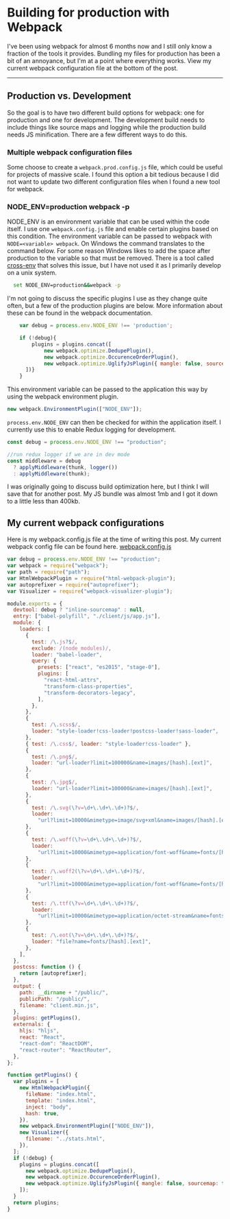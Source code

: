 # Building for production with Webpack

I've been using webpack for almost 6 months now and I still only know a fraction of the tools it provides. Bundling my files for production has been a bit of an annoyance, but I'm at a point where everything works. View my current webpack configuration file at the bottom of the post.

---

## Production vs. Development

So the goal is to have two different build options for webpack: one for production and one for development. The development build needs to include things like source maps and logging while the production build needs JS minification. There are a few different ways to do this.

### Multiple webpack configuration files

Some choose to create a `webpack.prod.config.js` file, which could be useful for projects of massive scale. I found this option a bit tedious because I did not want to update two different configuration files when I found a new tool for webpack.

### NODE_ENV=production webpack -p

NODE_ENV is an environment variable that can be used within the code itself. I use one `webpack.config.js` file and enable certain plugins based on this condition. The environment variable can be passed to webpack with `NODE=<variable> webpack`. On Windows the command translates to the command below. For some reason Windows likes to add the space after production to the variable so that must be removed. There is a tool called [cross-env](https://github.com/kentcdodds/cross-env) that solves this issue, but I have not used it as I primarily develop on a unix system.

```bash
  set NODE_ENV=production&&webpack -p
```

I'm not going to discuss the specific plugins I use as they change quite often, but a few of the production plugins are below. More information about these can be found in the webpack documentation.

```javascript
    var debug = process.env.NODE_ENV !== 'production';

    if (!debug){
        plugins = plugins.concat([
            new webpack.optimize.DedupePlugin(),
            new webpack.optimize.OccurenceOrderPlugin(),
            new webpack.optimize.UglifyJsPlugin({ mangle: false, sourcemap: false})
      ])}
    }
```

This environment variable can be passed to the application this way by using the webpack environment plugin.

```javascript
new webpack.EnvironmentPlugin(["NODE_ENV"]);
```

`process.env.NODE_ENV` can then be checked for within the application itself. I currently use this to enable Redux logging for development.

```javascript
const debug = process.env.NODE_ENV !== "production";

//run redux logger if we are in dev mode
const middleware = debug
  ? applyMiddleware(thunk, logger())
  : applyMiddleware(thunk);
```

I was originally going to discuss build optimization here, but I think I will save that for another post. My JS bundle was almost 1mb and I got it down to a little less than 400kb.

## My current webpack configurations

Here is my webpack.config.js file at the time of writing this post. My current webpack config file can be found here. [webpack.config.js](https://github.com/mgerb/mywebsite/blob/master/webpack.config.js)

```javascript
var debug = process.env.NODE_ENV !== "production";
var webpack = require("webpack");
var path = require("path");
var HtmlWebpackPlugin = require("html-webpack-plugin");
var autoprefixer = require("autoprefixer");
var Visualizer = require("webpack-visualizer-plugin");

module.exports = {
  devtool: debug ? "inline-sourcemap" : null,
  entry: ["babel-polyfill", "./client/js/app.js"],
  module: {
    loaders: [
      {
        test: /\.js?$/,
        exclude: /(node_modules)/,
        loader: "babel-loader",
        query: {
          presets: ["react", "es2015", "stage-0"],
          plugins: [
            "react-html-attrs",
            "transform-class-properties",
            "transform-decorators-legacy",
          ],
        },
      },
      {
        test: /\.scss$/,
        loader: "style-loader!css-loader!postcss-loader!sass-loader",
      },
      { test: /\.css$/, loader: "style-loader!css-loader" },
      {
        test: /\.png$/,
        loader: "url-loader?limit=100000&name=images/[hash].[ext]",
      },
      {
        test: /\.jpg$/,
        loader: "url-loader?limit=100000&name=images/[hash].[ext]",
      },
      {
        test: /\.svg(\?v=\d+\.\d+\.\d+)?$/,
        loader:
          "url?limit=10000&mimetype=image/svg+xml&name=images/[hash].[ext]",
      },
      {
        test: /\.woff(\?v=\d+\.\d+\.\d+)?$/,
        loader:
          "url?limit=10000&mimetype=application/font-woff&name=fonts/[hash].[ext]",
      },
      {
        test: /\.woff2(\?v=\d+\.\d+\.\d+)?$/,
        loader:
          "url?limit=10000&mimetype=application/font-woff&name=fonts/[hash].[ext]",
      },
      {
        test: /\.ttf(\?v=\d+\.\d+\.\d+)?$/,
        loader:
          "url?limit=10000&mimetype=application/octet-stream&name=fonts/[hash].[ext]",
      },
      {
        test: /\.eot(\?v=\d+\.\d+\.\d+)?$/,
        loader: "file?name=fonts/[hash].[ext]",
      },
    ],
  },
  postcss: function () {
    return [autoprefixer];
  },
  output: {
    path: __dirname + "/public/",
    publicPath: "/public/",
    filename: "client.min.js",
  },
  plugins: getPlugins(),
  externals: {
    hljs: "hljs",
    react: "React",
    "react-dom": "ReactDOM",
    "react-router": "ReactRouter",
  },
};

function getPlugins() {
  var plugins = [
    new HtmlWebpackPlugin({
      fileName: "index.html",
      template: "index.html",
      inject: "body",
      hash: true,
    }),
    new webpack.EnvironmentPlugin(["NODE_ENV"]),
    new Visualizer({
      filename: "../stats.html",
    }),
  ];
  if (!debug) {
    plugins = plugins.concat([
      new webpack.optimize.DedupePlugin(),
      new webpack.optimize.OccurenceOrderPlugin(),
      new webpack.optimize.UglifyJsPlugin({ mangle: false, sourcemap: false }),
    ]);
  }
  return plugins;
}
```
